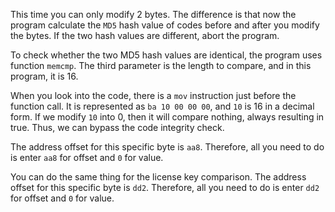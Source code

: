 This time you can only modify 2 bytes.
The difference is that now the program calculate the `MD5` hash value of codes before and after you modify the bytes.
If the two hash values are different, abort the program.

To check whether the two MD5 hash values are identical, the program uses function `memcmp`.
The third parameter is the length to compare, and in this program, it is 16.

When you look into the code, there is a `mov` instruction just before the function call.
It is represented as `ba 10 00 00 00`, and `10` is 16 in a decimal form.
If we modify `10` into 0, then it will compare nothing, always resulting in true.
Thus, we can bypass the code integrity check.

The address offset for this specific byte is `aa8`.
Therefore, all you need to do is enter `aa8` for offset and `0` for value.

You can do the same thing for the license key comparison.
The address offset for this specific byte is `dd2`.
Therefore, all you need to do is enter `dd2` for offset and `0` for value.